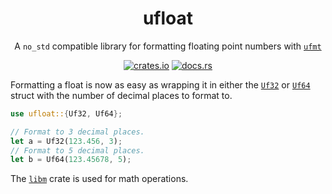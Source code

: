 <div align="center">

# ufloat

A `no_std` compatible library for formatting floating point numbers with [`ufmt`](https://crates.io/crates/ufmt)

[![crates.io](https://img.shields.io/crates/v/ufloat?style=for-the-badge)](https://crates.io/crates/ufloat)
[![docs.rs](https://img.shields.io/docsrs/ufloat?style=for-the-badge)](https://docs.rs/ufloat/latest/ufloat)

</div>

Formatting a float is now as easy as wrapping it in either the [`Uf32`](https://docs.rs/ufloat/latest/ufloat/struct.Uf32.html) or [`Uf64`](https://docs.rs/ufloat/latest/ufloat/struct.Uf64.html) struct with the number of decimal places to format to.

```rust
use ufloat::{Uf32, Uf64};

// Format to 3 decimal places.
let a = Uf32(123.456, 3);
// Format to 5 decimal places.
let b = Uf64(123.45678, 5);
```

The [`libm`](https://crates.io/crates/libm) crate is used for math operations.
